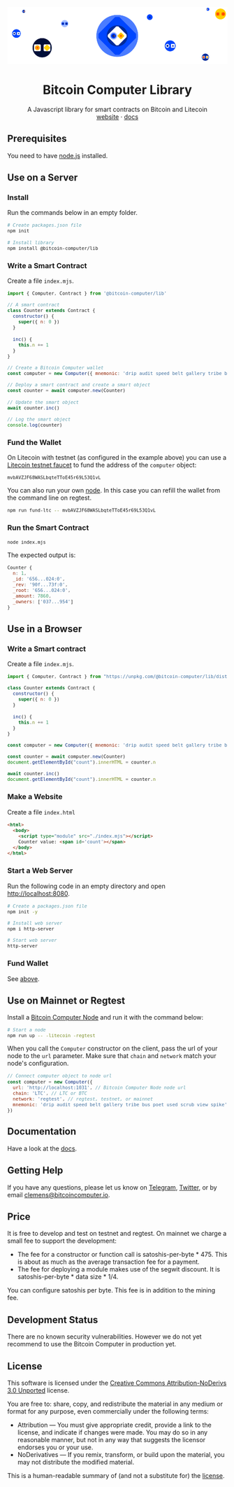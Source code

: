 <div align="center">
  <img src="./imgs/bitcoin-computer-lib@1x.png" alt="bitcoin-computer-logo" border="0" style="max-height: 180px"/>
  <h1>Bitcoin Computer Library</h1>
  <p>
    A Javascript library for smart contracts on Bitcoin and Litecoin<br />
    <a href="http://bitcoincomputer.io/">website</a> &#183; <a href="http://docs.bitcoincomputer.io/">docs</a>
  </p>
</div>

## Prerequisites

You need to have [node.js](https://nodejs.org/en/) installed.

## Use on a Server


### Install

Run the commands below in an empty folder.

<font size=1>

```bash
# Create packages.json file
npm init

# Install library
npm install @bitcoin-computer/lib
```

</font>

### Write a Smart Contract

Create a file `index.mjs`.

<font size=1>

```js
import { Computer, Contract } from '@bitcoin-computer/lib'

// A smart contract
class Counter extends Contract {
  constructor() {
    super({ n: 0 })
  }

  inc() {
    this.n += 1
  }
}

// Create a Bitcoin Computer wallet
const computer = new Computer({ mnemonic: 'drip audit speed belt gallery tribe bus poet used scrub view spike' })

// Deploy a smart contract and create a smart object
const counter = await computer.new(Counter)

// Update the smart object
await counter.inc()

// Log the smart object
console.log(counter)
```

</font>

### Fund the Wallet

On Litecoin with testnet (as configured in the example above) you can use a [Litecoin testnet faucet](https://www.google.com/search?q=litecoin+testnet+faucet) to fund the address of the `computer` object:

<font size=1>

```js
mvbAVZJF68WASLbqteTToE45r69L53Q1vL
```

</font>

You can also run your own [node](https://github.com/bitcoin-computer/monorepo/tree/main/packages/node#readme). In this case you can refill the wallet from the command line on regtest.

<font size=1>

```bash
npm run fund-ltc -- mvbAVZJF68WASLbqteTToE45r69L53Q1vL
```

</font>

### Run the Smart Contract

<font size=1>

```bash
node index.mjs
```

</font>

The expected output is:

<font size=1>

```js
Counter {
  n: 1,
  _id: '656...024:0',
  _rev: '90f...73f:0',
  _root: '656...024:0',
  _amount: 7860,
  _owners: ['037...954']
}
```

</font>

## Use in a Browser

### Write a Smart contract

Create a file `index.mjs`.

<font size=1>

```js
import { Computer, Contract } from "https://unpkg.com/@bitcoin-computer/lib/dist/bc-lib.browser.min.mjs";

class Counter extends Contract {
  constructor() {
    super({ n: 0 })
  }

  inc() {
    this.n += 1
  }
}

const computer = new Computer({ mnemonic: 'drip audit speed belt gallery tribe bus poet used scrub view spike' })

const counter = await computer.new(Counter)
document.getElementById("count").innerHTML = counter.n

await counter.inc()
document.getElementById("count").innerHTML = counter.n
```

</font>

### Make a Website

Create a file `index.html`

<font size=1>

```html
<html>
  <body>
    <script type="module" src="./index.mjs"></script>
    Counter value: <span id='count'></span>
  </body>
</html>
```

</font>

### Start a Web Server

Run the following code in an empty directory and open [http://localhost:8080](http://localhost:8080).

<font size=1>

```bash
# Create a packages.json file
npm init -y

# Install web server
npm i http-server

# Start web server
http-server
```

</font>

### Fund Wallet

See [above](#fund-the-wallet).

## Use on Mainnet or Regtest

Install a [Bitcoin Computer Node](https://github.com/bitcoin-computer/monorepo/tree/main/packages/node#readme) and run it with the command below:

<font size=1>

```bash
# Start a node
npm run up -- -litecoin -regtest
```

</font>

When you call the `Computer` constructor on the client, pass the url of your node to the `url` parameter. Make sure that `chain` and `network` match your node's configuration.

<font size=1>

```js
// Connect computer object to node url
const computer = new Computer({
  url: 'http://localhost:1031', // Bitcoin Computer Node node url
  chain: 'LTC', // LTC or BTC
  network: 'regtest', // regtest, testnet, or mainnet
  mnemonic: 'drip audit speed belt gallery tribe bus poet used scrub view spike', // BIP 39 mnemonic sentence
})
```

</font>

## Documentation

Have a look at the [docs](https://docs.bitcoincomputer.io/).

## Getting Help

If you have any questions, please let us know on <a href="https://t.me/thebitcoincomputer" target="_blank">Telegram</a>, <a href="https://twitter.com/TheBitcoinToken" target="_blank">Twitter</a>, or by email clemens@bitcoincomputer.io.

## Price

It is free to develop and test on testnet and regtest. On mainnet we charge a small fee to support the development:
* The fee for a constructor or function call is satoshis-per-byte * 475. This is about as much as the average transaction fee for a payment.
* The fee for deploying a module makes use of the segwit discount. It is satoshis-per-byte * data size * 1/4.

You can configure satoshis per byte. This fee is in addition to the mining fee.

## Development Status

There are no known security vulnerabilities. However we do not yet recommend to use the Bitcoin Computer in production yet.

## License

This software is licensed under the [Creative Commons Attribution-NoDerivs 3.0 Unported](https://creativecommons.org/licenses/by-nd/3.0/) license.

You are free to: share, copy, and redistribute the material in any medium or format for any purpose, even commercially under the following terms:

- Attribution — You must give appropriate credit, provide a link to the license, and indicate if changes were made. You may do so in any reasonable manner, but not in any way that suggests the licensor endorses you or your use.
- NoDerivatives — If you remix, transform, or build upon the material, you may not distribute the modified material.

This is a human-readable summary of (and not a substitute for) the [license](https://creativecommons.org/licenses/by-nd/3.0/legalcode).
